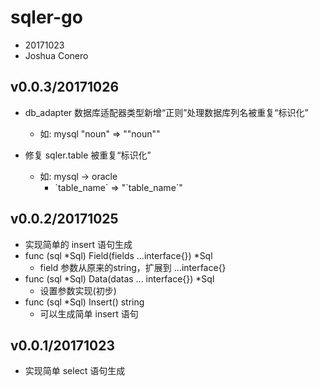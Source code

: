 # sqler-go
- 20171023
- Joshua Conero
## v0.0.3/20171026
- db_adapter 数据库适配器类型新增“正则”处理数据库列名被重复“标识化”
    - 如: mysql "noun" => ""noun""
    
- 修复 sqler.table 被重复“标识化”
    - 如: mysql -> oracle 
        - \`table_name\` => "\`table_name\`"    
    
## v0.0.2/20171025
- 实现简单的 insert 语句生成
- func (sql *Sql) Field(fields ...interface{}) *Sql
    - field 参数从原来的string，扩展到 ...interface{}
- func (sql *Sql) Data(datas ... interface{}) *Sql
    - 设置参数实现(初步)
- func (sql *Sql) Insert() string
    - 可以生成简单 insert 语句

## v0.0.1/20171023
- 实现简单 select 语句生成
